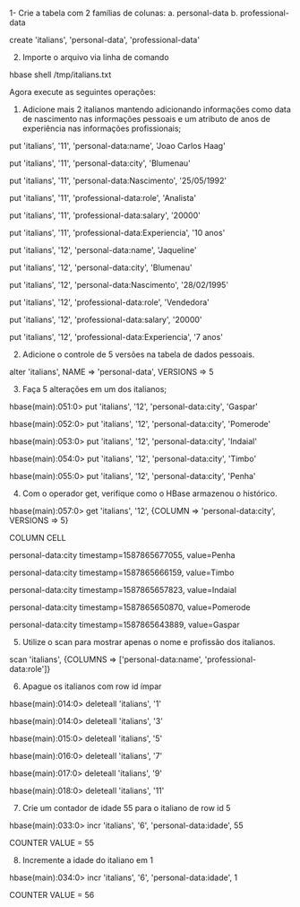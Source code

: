 1- Crie a tabela com 2 famílias de colunas:
a. personal-data
b. professional-data

create 'italians', 'personal-data', 'professional-data'

2. Importe o arquivo via linha de comando

hbase shell /tmp/italians.txt

Agora execute as seguintes operações:
1. Adicione mais 2 italianos mantendo adicionando informações como data de nascimento nas informações pessoais e um atributo de anos de experiência nas informações profissionais;

put 'italians', '11', 'personal-data:name',  'Joao Carlos Haag'

put 'italians', '11', 'personal-data:city',  'Blumenau'

put 'italians', '11', 'personal-data:Nascimento',  '25/05/1992'

put 'italians', '11', 'professional-data:role',  'Analista'

put 'italians', '11', 'professional-data:salary',  '20000'

put 'italians', '11', 'professional-data:Experiencia',  '10 anos'


put 'italians', '12', 'personal-data:name',  'Jaqueline'

put 'italians', '12', 'personal-data:city',  'Blumenau'

put 'italians', '12', 'personal-data:Nascimento',  '28/02/1995'

put 'italians', '12', 'professional-data:role',  'Vendedora'

put 'italians', '12', 'professional-data:salary',  '20000'

put 'italians', '12', 'professional-data:Experiencia',  '7 anos'

2. Adicione o controle de 5 versões na tabela de dados pessoais.

alter 'italians', NAME => 'personal-data', VERSIONS => 5

3. Faça 5 alterações em um dos italianos;

hbase(main):051:0> put 'italians', '12', 'personal-data:city',  'Gaspar'

hbase(main):052:0> put 'italians', '12', 'personal-data:city',  'Pomerode'

hbase(main):053:0> put 'italians', '12', 'personal-data:city',  'Indaial'

hbase(main):054:0> put 'italians', '12', 'personal-data:city',  'Timbo'

hbase(main):055:0> put 'italians', '12', 'personal-data:city',  'Penha'


4. Com o operador get, verifique como o HBase armazenou o histórico.

hbase(main):057:0> get 'italians', '12', {COLUMN => 'personal-data:city', VERSIONS => 5}

COLUMN                                            CELL

 personal-data:city                               timestamp=1587865677055, value=Penha
 
 personal-data:city                               timestamp=1587865666159, value=Timbo
 
 personal-data:city                               timestamp=1587865657823, value=Indaial
 
 personal-data:city                               timestamp=1587865650870, value=Pomerode
 
 personal-data:city                               timestamp=1587865643889, value=Gaspar

5. Utilize o scan para mostrar apenas o nome e profissão dos italianos.

scan 'italians', {COLUMNS => ['personal-data:name', 'professional-data:role']} 

6. Apague os italianos com row id ímpar

hbase(main):014:0> deleteall 'italians', '1'

hbase(main):014:0> deleteall 'italians', '3'

hbase(main):015:0> deleteall 'italians', '5'

hbase(main):016:0> deleteall 'italians', '7'

hbase(main):017:0> deleteall 'italians', '9'

hbase(main):018:0> deleteall 'italians', '11'

7. Crie um contador de idade 55 para o italiano de row id 5

hbase(main):033:0> incr 'italians', '6', 'personal-data:idade', 55

COUNTER VALUE = 55

8. Incremente a idade do italiano em 1

hbase(main):034:0> incr 'italians', '6', 'personal-data:idade', 1

COUNTER VALUE = 56
